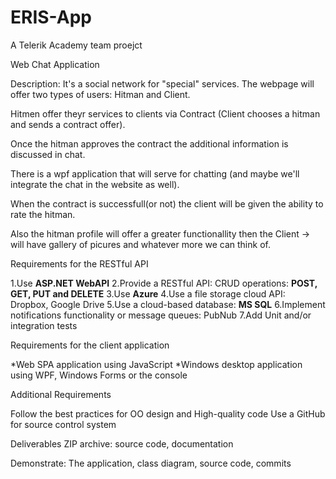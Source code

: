 # ERIS-App
A Telerik Academy team proejct

Web Chat Application

Description: 
It's a social network for "special" services. The webpage will offer two types of users: Hitman and Client.

Hitmen offer theyr services to clients via Contract (Client chooses a hitman and sends a contract offer).

Once the hitman approves the contract the additional information is discussed in chat.

There is a wpf application that will serve for chatting (and maybe we'll integrate the chat in the website as well).

When the contract is successfull(or not) the client will be given the ability to rate the hitman.

Also the hitman profile will offer a greater functionallity then the Client -> will have gallery of picures and whatever more we can think of.


Requirements for the RESTful API

1.Use **ASP.NET WebAPI**
2.Provide a RESTful API: CRUD operations: **POST, GET, PUT and DELETE**
3.Use **Azure**
4.Use a file storage cloud API: Dropbox, Google Drive
5.Use a cloud-based database: **MS SQL**
6.Implement notifications functionality or message queues: PubNub
7.Add Unit and/or integration tests

Requirements for the client application

*Web SPA application using JavaScript
*Windows desktop application using WPF, Windows Forms or the console

Additional Requirements

  Follow the best practices for OO design and High-quality code
  Use a GitHub for source control system
  
Deliverables
  ZIP archive: source code, documentation
  
Demonstrate:
  The application, class diagram, source code, commits
